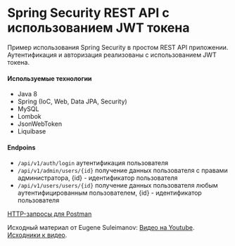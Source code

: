 # Spring Security REST API с использованием JWT токена

Пример использования Spring Security в простом REST API приложении. 
Аутентификация и авторизация реализованы с использованием JWT токена.

#### Используемые технологии
* Java 8
* Spring (IoC, Web, Data JPA, Security)
* MySQL
* Lombok
* JsonWebToken
* Liquibase

#### Endpoins
* `/api/v1/auth/login` аутентификация пользователя
* `/api/v1/admin/users/{id}` получение данных пользователя с правами администратора, {id} - идентификатор пользователя 
* `/api/v1/users/users/{id}` получение данных пользователя любым аутентифицированным пользователем, {id} - идентификатор пользователя 

[HTTP-запросы для Postman](src/main/resources/JwtApiDemo.postman_collection.json)

Исходный материал от Eugene Suleimanov:
<a href="https://www.youtube.com/watch?v=yRnSUDx3Y8k">Видео на Youtube</b></a>.
<a href="https://github.com/proselytear/jwtappdemo">Исходники к видео</b></a>.

